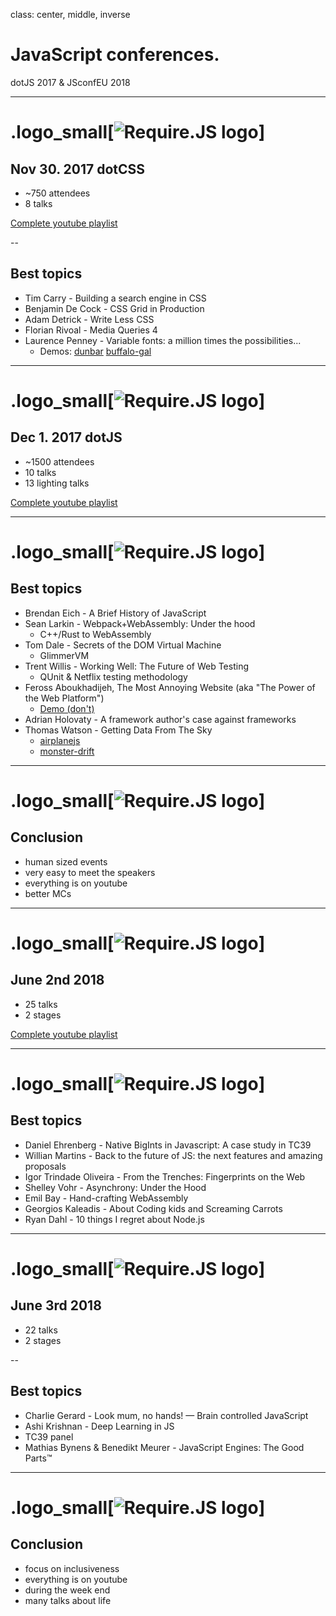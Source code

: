 class: center, middle, inverse
# JavaScript conferences.

dotJS 2017 & JSconfEU 2018

---

# .logo_small[![Require.JS logo](./logo-dotjs.png)]
## Nov 30. 2017 dotCSS
- ~750 attendees
- 8 talks

[Complete youtube playlist](https://www.youtube.com/playlist?list=PLMW8Xq7bXrG78Xxnlxov8N_M9mNUN-1Ny)

--

## Best topics
- Tim Carry - Building a search engine in CSS
- Benjamin De Cock - CSS Grid in Production
- Adam Detrick - Write Less CSS
- Florian Rivoal - Media Queries 4
- Laurence Penney - Variable fonts: a million times the possibilities...
  - Demos: [dunbar](https://www.axis-praxis.org/specimens/dunbar) [buffalo-gal](https://www.axis-praxis.org/specimens/buffalo-gal)

---

# .logo_small[![Require.JS logo](./logo-dotjs.png)]
## Dec 1. 2017 dotJS
- ~1500 attendees
- 10 talks
- 13 lighting talks

[Complete youtube playlist](https://www.youtube.com/playlist?list=PLMW8Xq7bXrG4gs_BDyI7q009IVDUMQRXB)

---

# .logo_small[![Require.JS logo](./logo-dotjs.png)]
## Best topics

- Brendan Eich - A Brief History of JavaScript
- Sean Larkin - Webpack+WebAssembly: Under the hood
  - C++/Rust to WebAssembly
- Tom Dale - Secrets of the DOM Virtual Machine
  - GlimmerVM
- Trent Willis - Working Well: The Future of Web Testing
  - QUnit & Netflix testing methodology
- Feross Aboukhadijeh, The Most Annoying Website (aka "The Power of the Web Platform")
  - [Demo (don't)](https://theannoyingsite.com/)
- Adrian Holovaty - A framework author's case against frameworks
- Thomas Watson - Getting Data From The Sky
  - [airplanejs](https://github.com/watson/airplanejs)
  - [monster-drift](https://github.com/watson/monster-drift)

---

# .logo_small[![Require.JS logo](./logo-dotjs.png)]
## Conclusion

- human sized events
- very easy to meet the speakers
- everything is on youtube
- better MCs

---

# .logo_small[![Require.JS logo](./jsconf-logo-full.svg)]
## June 2nd 2018
  - 25 talks
  - 2 stages

[Complete youtube playlist](https://www.youtube.com/playlist?list=PL37ZVnwpeshG2YXJkun_lyNTtM-Qb3MKa)

---

# .logo_small[![Require.JS logo](./jsconf-logo-full.svg)]
## Best topics
  - Daniel Ehrenberg - Native BigInts in Javascript: A case study in TC39
  - Willian Martins - Back to the future of JS: the next features and amazing proposals
  - Igor Trindade Oliveira - From the Trenches: Fingerprints on the Web
  - Shelley Vohr - Asynchrony: Under the Hood
  - Emil Bay - Hand-crafting WebAssembly
  - Georgios Kaleadis - About Coding kids and Screaming Carrots
  - Ryan Dahl - 10 things I regret about Node.js

---

# .logo_small[![Require.JS logo](./jsconf-logo-full.svg)]
## June 3rd 2018
  - 22 talks
  - 2 stages

--

## Best topics
  - Charlie Gerard - Look mum, no hands! — Brain controlled JavaScript
  - Ashi Krishnan - Deep Learning in JS
  - TC39 panel
  - Mathias Bynens & Benedikt Meurer - JavaScript Engines: The Good Parts™

---

# .logo_small[![Require.JS logo](./jsconf-logo-full.svg)]
## Conclusion

- focus on inclusiveness
- everything is on youtube
- during the week end
- many talks about life
